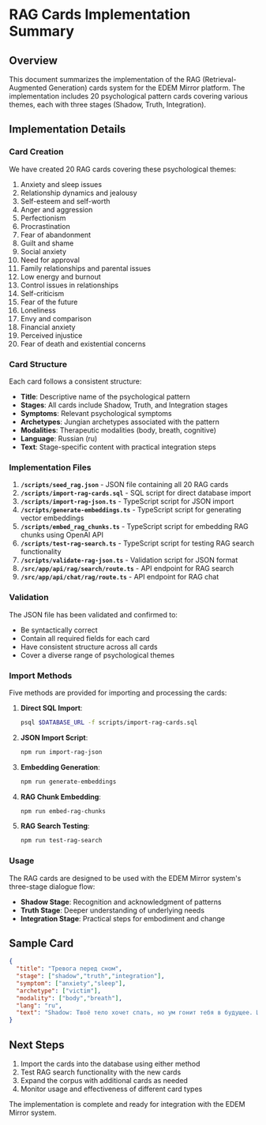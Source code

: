 # RAG Cards Implementation Summary

## Overview

This document summarizes the implementation of the RAG (Retrieval-Augmented Generation) cards system for the EDEM Mirror platform. The implementation includes 20 psychological pattern cards covering various themes, each with three stages (Shadow, Truth, Integration).

## Implementation Details

### Card Creation

We have created 20 RAG cards covering these psychological themes:

1. Anxiety and sleep issues
2. Relationship dynamics and jealousy
3. Self-esteem and self-worth
4. Anger and aggression
5. Perfectionism
6. Procrastination
7. Fear of abandonment
8. Guilt and shame
9. Social anxiety
10. Need for approval
11. Family relationships and parental issues
12. Low energy and burnout
13. Control issues in relationships
14. Self-criticism
15. Fear of the future
16. Loneliness
17. Envy and comparison
18. Financial anxiety
19. Perceived injustice
20. Fear of death and existential concerns

### Card Structure

Each card follows a consistent structure:

- **Title**: Descriptive name of the psychological pattern
- **Stages**: All cards include Shadow, Truth, and Integration stages
- **Symptoms**: Relevant psychological symptoms
- **Archetypes**: Jungian archetypes associated with the pattern
- **Modalities**: Therapeutic modalities (body, breath, cognitive)
- **Language**: Russian (ru)
- **Text**: Stage-specific content with practical integration steps

### Implementation Files

1. **`/scripts/seed_rag.json`** - JSON file containing all 20 RAG cards
2. **`/scripts/import-rag-cards.sql`** - SQL script for direct database import
3. **`/scripts/import-rag-json.ts`** - TypeScript script for JSON import
4. **`/scripts/generate-embeddings.ts`** - TypeScript script for generating vector embeddings
5. **`/scripts/embed_rag_chunks.ts`** - TypeScript script for embedding RAG chunks using OpenAI API
6. **`/scripts/test-rag-search.ts`** - TypeScript script for testing RAG search functionality
7. **`/scripts/validate-rag-json.ts`** - Validation script for JSON format
8. **`/src/app/api/rag/search/route.ts`** - API endpoint for RAG search
9. **`/src/app/api/chat/rag/route.ts`** - API endpoint for RAG chat

### Validation

The JSON file has been validated and confirmed to:

- Be syntactically correct
- Contain all required fields for each card
- Have consistent structure across all cards
- Cover a diverse range of psychological themes

### Import Methods

Five methods are provided for importing and processing the cards:

1. **Direct SQL Import**:

   ```bash
   psql $DATABASE_URL -f scripts/import-rag-cards.sql
   ```

2. **JSON Import Script**:

   ```bash
   npm run import-rag-json
   ```

3. **Embedding Generation**:

   ```bash
   npm run generate-embeddings
   ```

4. **RAG Chunk Embedding**:

   ```bash
   npm run embed-rag-chunks
   ```

5. **RAG Search Testing**:

   ```bash
   npm run test-rag-search
   ```

### Usage

The RAG cards are designed to be used with the EDEM Mirror system's three-stage dialogue flow:

- **Shadow Stage**: Recognition and acknowledgment of patterns
- **Truth Stage**: Deeper understanding of underlying needs
- **Integration Stage**: Practical steps for embodiment and change

## Sample Card

```json
{
  "title": "Тревога перед сном",
  "stage": ["shadow","truth","integration"],
  "symptom": ["anxiety","sleep"],
  "archetype": ["victim"],
  "modality": ["body","breath"],
  "lang": "ru",
  "text": "Shadow: Твоё тело хочет спать, но ум гонит тебя в будущее. Цена: усталость и раздражительность. Truth: Ты хочешь безопасности, но ищешь её в контроле мыслей. Integration: 2 минуты дыхания 4-6, внимание в стопы."
}
```

## Next Steps

1. Import the cards into the database using either method
2. Test RAG search functionality with the new cards
3. Expand the corpus with additional cards as needed
4. Monitor usage and effectiveness of different card types

The implementation is complete and ready for integration with the EDEM Mirror system.
